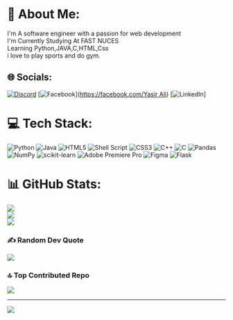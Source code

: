 # 💫 About Me:
I'm A software engineer with a passion for web development <br>I'm Currently Studying At FAST NUCES<br>Learning Python,JAVA,C,HTML,Css<br>i love to play sports and do gym.


## 🌐 Socials:
[![Discord](https://img.shields.io/badge/Discord-%237289DA.svg?logo=discord&logoColor=white)](https://discord.gg/Methos#4998) [![Facebook](https://img.shields.io/badge/Facebook-%231877F2.svg?logo=Facebook&logoColor=white)]([https://facebook.com/Yasir Ali](https://www.facebook.com/yasirali132)) [![LinkedIn]([https://img.shields.io/badge/LinkedIn-%230077B5.svg?logo=linkedin&logoColor=white)]

# 💻 Tech Stack:
![Python](https://img.shields.io/badge/python-3670A0?style=flat&logo=python&logoColor=ffdd54) ![Java](https://img.shields.io/badge/java-%23ED8B00.svg?style=flat&logo=java&logoColor=white) ![HTML5](https://img.shields.io/badge/html5-%23E34F26.svg?style=flat&logo=html5&logoColor=white) ![Shell Script](https://img.shields.io/badge/shell_script-%23121011.svg?style=flat&logo=gnu-bash&logoColor=white) ![CSS3](https://img.shields.io/badge/css3-%231572B6.svg?style=flat&logo=css3&logoColor=white) ![C++](https://img.shields.io/badge/c++-%2300599C.svg?style=flat&logo=c%2B%2B&logoColor=white) ![C](https://img.shields.io/badge/c-%2300599C.svg?style=flat&logo=c&logoColor=white) ![Pandas](https://img.shields.io/badge/pandas-%23150458.svg?style=flat&logo=pandas&logoColor=white) ![NumPy](https://img.shields.io/badge/numpy-%23013243.svg?style=flat&logo=numpy&logoColor=white) ![scikit-learn](https://img.shields.io/badge/scikit--learn-%23F7931E.svg?style=flat&logo=scikit-learn&logoColor=white) ![Adobe Premiere Pro](https://img.shields.io/badge/Adobe%20Premiere%20Pro-9999FF.svg?style=flat&logo=Adobe%20Premiere%20Pro&logoColor=white) 	![Figma](https://img.shields.io/badge/figma-%23F24E1E.svg?style=flat&logo=figma&logoColor=white) ![Flask](https://img.shields.io/badge/flask-%23000.svg?style=flat&logo=flask&logoColor=white)
# 📊 GitHub Stats:
![](https://github-readme-stats.vercel.app/api?username=Yasiraleee&theme=nightowl&hide_border=false&include_all_commits=true&count_private=true)<br/>
![](https://github-readme-streak-stats.herokuapp.com/?user=Yasiraleee&theme=nightowl&hide_border=false)<br/>
![](https://github-readme-stats.vercel.app/api/top-langs/?username=Yasiraleee&theme=nightowl&hide_border=false&include_all_commits=true&count_private=true&layout=compact)

### ✍️ Random Dev Quote
![](https://quotes-github-readme.vercel.app/api?type=horizontal&theme=radical)

### 🔝 Top Contributed Repo
![](https://github-contributor-stats.vercel.app/api?username=Yasiraleee&limit=5&theme=tokyonight&combine_all_yearly_contributions=true)

---
[![](https://visitcount.itsvg.in/api?id=Yasiraleee&icon=0&color=0)](https://visitcount.itsvg.in)

<!-- Proudly created with GPRM ( https://gprm.itsvg.in ) -->
